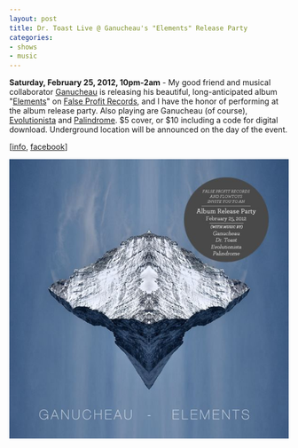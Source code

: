```yaml
---
layout: post
title: Dr. Toast Live @ Ganucheau's "Elements" Release Party
categories:
- shows
- music
---
```


**Saturday, February 25, 2012, 10pm-2am** - My good friend and musical collaborator [Ganucheau][] is releasing his beautiful, long-anticipated album "[Elements][]" on [False Profit Records][fpr], and I have the honor of performing at the album release party. Also playing are Ganucheau (of course), [Evolutionista][] and [Palindrome][]. $5 cover, or $10 including a code for digital download. Underground location will be announced on the day of the event.

\[[info][], [facebook][]\]

![flyer](/uploads/2012/02/elements-promo.jpg)

[palindrome]: http://soundcloud.com/palindrome
[evolutionista]: http://evolutionista.com/
[ganucheau]: http://ganucheau.com/
[fpr]: http://falseprofitrecords.bandcamp.com/
[elements]: http://ganucheau.bandcamp.com/
[info]: http://false-profit.com/2012/02/25/elements/
[facebook]: https://www.facebook.com/events/151884428263306/
